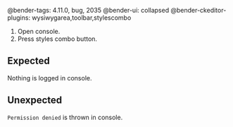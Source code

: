 @bender-tags: 4.11.0, bug, 2035
@bender-ui: collapsed
@bender-ckeditor-plugins: wysiwygarea,toolbar,stylescombo

1. Open console.
1. Press styles combo button.

## Expected

Nothing is logged in console.

## Unexpected

`Permission denied` is thrown in console.
